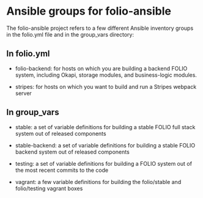 # Ansible groups for folio-ansible

The folio-ansible project refers to a few different Ansible inventory
groups in the folio.yml file and in the group_vars directory:

## In folio.yml
* folio-backend: for hosts on which you are building a backend FOLIO
  system, including Okapi, storage modules, and business-logic
  modules.

* stripes: for hosts on which you want to build and run a Stripes
  webpack server

## In group_vars
* stable: a set of variable definitions for building a stable FOLIO
  full stack system out of released components

* stable-backend: a set of variable definitions for building a stable
  FOLIO backend system out of released components

* testing: a set of variable definitions for building a FOLIO system
  out of the most recent commits to the code

* vagrant: a few variable definitions for building the folio/stable
  and folio/testing vagrant boxes
